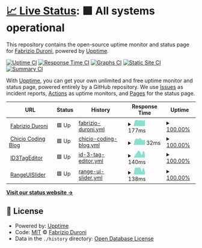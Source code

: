 # [📈 Live Status](https://status.fabrizioduroni.it): <!--live status--> **🟩 All systems operational**

This repository contains the open-source uptime monitor and status page for [Fabrizio Duroni](https://www.fabrizioduroni.it), powered by [Upptime](https://github.com/upptime/upptime).

[![Uptime CI](https://github.com/koj-co/upptime/workflows/Uptime%20CI/badge.svg)](https://github.com/koj-co/upptime/actions?query=workflow%3A%22Uptime+CI%22)
[![Response Time CI](https://github.com/koj-co/upptime/workflows/Response%20Time%20CI/badge.svg)](https://github.com/koj-co/upptime/actions?query=workflow%3A%22Response+Time+CI%22)
[![Graphs CI](https://github.com/koj-co/upptime/workflows/Graphs%20CI/badge.svg)](https://github.com/koj-co/upptime/actions?query=workflow%3A%22Graphs+CI%22)
[![Static Site CI](https://github.com/koj-co/upptime/workflows/Static%20Site%20CI/badge.svg)](https://github.com/koj-co/upptime/actions?query=workflow%3A%22Static+Site+CI%22)
[![Summary CI](https://github.com/koj-co/upptime/workflows/Summary%20CI/badge.svg)](https://github.com/koj-co/upptime/actions?query=workflow%3A%22Summary+CI%22)

With [Upptime](https://upptime.js.org), you can get your own unlimited and free uptime monitor and status page, powered entirely by a GitHub repository. We use [Issues](https://github.com/chicio/chicio.status.github.io/issues) as incident reports, [Actions](https://github.com/chicio/chicio.status.github.io/actions) as uptime monitors, and [Pages](https://status.fabrizioduroni.it) for the status page.

<!--start: status pages-->
<!-- This summary is generated by Upptime (https://github.com/upptime/upptime) -->
<!-- Do not edit this manually, your changes will be overwritten -->
<!-- prettier-ignore -->
| URL | Status | History | Response Time | Uptime |
| --- | ------ | ------- | ------------- | ------ |
| <img alt="" src="https://www.fabrizioduroni.it/assets/images/fabrizio-duroni.jpg" height="13"> [Fabrizio Duroni](https://www.fabrizioduroni.it) | 🟩 Up | [fabrizio-duroni.yml](https://github.com/chicio/chicio.status.github.io/commits/master/history/fabrizio-duroni.yml) | <details><summary><img alt="Response time graph" src="./graphs/fabrizio-duroni/response-time-week.png" height="20"> 177ms</summary><br><a href="https://status.fabrizioduroni.it/history/fabrizio-duroni"><img alt="Response time 269" src="https://img.shields.io/endpoint?url=https%3A%2F%2Fraw.githubusercontent.com%2Fchicio%2Fchicio.status.github.io%2Fmaster%2Fapi%2Ffabrizio-duroni%2Fresponse-time.json"></a><br><a href="https://status.fabrizioduroni.it/history/fabrizio-duroni"><img alt="24-hour response time 186" src="https://img.shields.io/endpoint?url=https%3A%2F%2Fraw.githubusercontent.com%2Fchicio%2Fchicio.status.github.io%2Fmaster%2Fapi%2Ffabrizio-duroni%2Fresponse-time-day.json"></a><br><a href="https://status.fabrizioduroni.it/history/fabrizio-duroni"><img alt="7-day response time 177" src="https://img.shields.io/endpoint?url=https%3A%2F%2Fraw.githubusercontent.com%2Fchicio%2Fchicio.status.github.io%2Fmaster%2Fapi%2Ffabrizio-duroni%2Fresponse-time-week.json"></a><br><a href="https://status.fabrizioduroni.it/history/fabrizio-duroni"><img alt="30-day response time 269" src="https://img.shields.io/endpoint?url=https%3A%2F%2Fraw.githubusercontent.com%2Fchicio%2Fchicio.status.github.io%2Fmaster%2Fapi%2Ffabrizio-duroni%2Fresponse-time-month.json"></a><br><a href="https://status.fabrizioduroni.it/history/fabrizio-duroni"><img alt="1-year response time 269" src="https://img.shields.io/endpoint?url=https%3A%2F%2Fraw.githubusercontent.com%2Fchicio%2Fchicio.status.github.io%2Fmaster%2Fapi%2Ffabrizio-duroni%2Fresponse-time-year.json"></a></details> | <details><summary><a href="https://status.fabrizioduroni.it/history/fabrizio-duroni">100.00%</a></summary><a href="https://status.fabrizioduroni.it/history/fabrizio-duroni"><img alt="All-time uptime 100.00%" src="https://img.shields.io/endpoint?url=https%3A%2F%2Fraw.githubusercontent.com%2Fchicio%2Fchicio.status.github.io%2Fmaster%2Fapi%2Ffabrizio-duroni%2Fuptime.json"></a><br><a href="https://status.fabrizioduroni.it/history/fabrizio-duroni"><img alt="24-hour uptime 100.00%" src="https://img.shields.io/endpoint?url=https%3A%2F%2Fraw.githubusercontent.com%2Fchicio%2Fchicio.status.github.io%2Fmaster%2Fapi%2Ffabrizio-duroni%2Fuptime-day.json"></a><br><a href="https://status.fabrizioduroni.it/history/fabrizio-duroni"><img alt="7-day uptime 100.00%" src="https://img.shields.io/endpoint?url=https%3A%2F%2Fraw.githubusercontent.com%2Fchicio%2Fchicio.status.github.io%2Fmaster%2Fapi%2Ffabrizio-duroni%2Fuptime-week.json"></a><br><a href="https://status.fabrizioduroni.it/history/fabrizio-duroni"><img alt="30-day uptime 100.00%" src="https://img.shields.io/endpoint?url=https%3A%2F%2Fraw.githubusercontent.com%2Fchicio%2Fchicio.status.github.io%2Fmaster%2Fapi%2Ffabrizio-duroni%2Fuptime-month.json"></a><br><a href="https://status.fabrizioduroni.it/history/fabrizio-duroni"><img alt="1-year uptime 100.00%" src="https://img.shields.io/endpoint?url=https%3A%2F%2Fraw.githubusercontent.com%2Fchicio%2Fchicio.status.github.io%2Fmaster%2Fapi%2Ffabrizio-duroni%2Fuptime-year.json"></a></details>
| <img alt="" src="https://favicons.githubusercontent.com/www.fabrizioduroni.it" height="13"> [Chicio Coding Blog](https://www.fabrizioduroni.it/blog/) | 🟩 Up | [chicio-coding-blog.yml](https://github.com/chicio/chicio.status.github.io/commits/master/history/chicio-coding-blog.yml) | <details><summary><img alt="Response time graph" src="./graphs/chicio-coding-blog/response-time-week.png" height="20"> 32ms</summary><br><a href="https://status.fabrizioduroni.it/history/chicio-coding-blog"><img alt="Response time 33" src="https://img.shields.io/endpoint?url=https%3A%2F%2Fraw.githubusercontent.com%2Fchicio%2Fchicio.status.github.io%2Fmaster%2Fapi%2Fchicio-coding-blog%2Fresponse-time.json"></a><br><a href="https://status.fabrizioduroni.it/history/chicio-coding-blog"><img alt="24-hour response time 34" src="https://img.shields.io/endpoint?url=https%3A%2F%2Fraw.githubusercontent.com%2Fchicio%2Fchicio.status.github.io%2Fmaster%2Fapi%2Fchicio-coding-blog%2Fresponse-time-day.json"></a><br><a href="https://status.fabrizioduroni.it/history/chicio-coding-blog"><img alt="7-day response time 32" src="https://img.shields.io/endpoint?url=https%3A%2F%2Fraw.githubusercontent.com%2Fchicio%2Fchicio.status.github.io%2Fmaster%2Fapi%2Fchicio-coding-blog%2Fresponse-time-week.json"></a><br><a href="https://status.fabrizioduroni.it/history/chicio-coding-blog"><img alt="30-day response time 33" src="https://img.shields.io/endpoint?url=https%3A%2F%2Fraw.githubusercontent.com%2Fchicio%2Fchicio.status.github.io%2Fmaster%2Fapi%2Fchicio-coding-blog%2Fresponse-time-month.json"></a><br><a href="https://status.fabrizioduroni.it/history/chicio-coding-blog"><img alt="1-year response time 33" src="https://img.shields.io/endpoint?url=https%3A%2F%2Fraw.githubusercontent.com%2Fchicio%2Fchicio.status.github.io%2Fmaster%2Fapi%2Fchicio-coding-blog%2Fresponse-time-year.json"></a></details> | <details><summary><a href="https://status.fabrizioduroni.it/history/chicio-coding-blog">100.00%</a></summary><a href="https://status.fabrizioduroni.it/history/chicio-coding-blog"><img alt="All-time uptime 100.00%" src="https://img.shields.io/endpoint?url=https%3A%2F%2Fraw.githubusercontent.com%2Fchicio%2Fchicio.status.github.io%2Fmaster%2Fapi%2Fchicio-coding-blog%2Fuptime.json"></a><br><a href="https://status.fabrizioduroni.it/history/chicio-coding-blog"><img alt="24-hour uptime 100.00%" src="https://img.shields.io/endpoint?url=https%3A%2F%2Fraw.githubusercontent.com%2Fchicio%2Fchicio.status.github.io%2Fmaster%2Fapi%2Fchicio-coding-blog%2Fuptime-day.json"></a><br><a href="https://status.fabrizioduroni.it/history/chicio-coding-blog"><img alt="7-day uptime 100.00%" src="https://img.shields.io/endpoint?url=https%3A%2F%2Fraw.githubusercontent.com%2Fchicio%2Fchicio.status.github.io%2Fmaster%2Fapi%2Fchicio-coding-blog%2Fuptime-week.json"></a><br><a href="https://status.fabrizioduroni.it/history/chicio-coding-blog"><img alt="30-day uptime 100.00%" src="https://img.shields.io/endpoint?url=https%3A%2F%2Fraw.githubusercontent.com%2Fchicio%2Fchicio.status.github.io%2Fmaster%2Fapi%2Fchicio-coding-blog%2Fuptime-month.json"></a><br><a href="https://status.fabrizioduroni.it/history/chicio-coding-blog"><img alt="1-year uptime 100.00%" src="https://img.shields.io/endpoint?url=https%3A%2F%2Fraw.githubusercontent.com%2Fchicio%2Fchicio.status.github.io%2Fmaster%2Fapi%2Fchicio-coding-blog%2Fuptime-year.json"></a></details>
| <img alt="" src="https://raw.githubusercontent.com/chicio/ID3TagEditor/master/Assets/icon-logo-background.png" height="13"> [ID3TagEditor](https://id3tageditor.fabrizioduroni.it) | 🟩 Up | [id-3-tag-editor.yml](https://github.com/chicio/chicio.status.github.io/commits/master/history/id-3-tag-editor.yml) | <details><summary><img alt="Response time graph" src="./graphs/id-3-tag-editor/response-time-week.png" height="20"> 140ms</summary><br><a href="https://status.fabrizioduroni.it/history/id-3-tag-editor"><img alt="Response time 155" src="https://img.shields.io/endpoint?url=https%3A%2F%2Fraw.githubusercontent.com%2Fchicio%2Fchicio.status.github.io%2Fmaster%2Fapi%2Fid-3-tag-editor%2Fresponse-time.json"></a><br><a href="https://status.fabrizioduroni.it/history/id-3-tag-editor"><img alt="24-hour response time 90" src="https://img.shields.io/endpoint?url=https%3A%2F%2Fraw.githubusercontent.com%2Fchicio%2Fchicio.status.github.io%2Fmaster%2Fapi%2Fid-3-tag-editor%2Fresponse-time-day.json"></a><br><a href="https://status.fabrizioduroni.it/history/id-3-tag-editor"><img alt="7-day response time 140" src="https://img.shields.io/endpoint?url=https%3A%2F%2Fraw.githubusercontent.com%2Fchicio%2Fchicio.status.github.io%2Fmaster%2Fapi%2Fid-3-tag-editor%2Fresponse-time-week.json"></a><br><a href="https://status.fabrizioduroni.it/history/id-3-tag-editor"><img alt="30-day response time 155" src="https://img.shields.io/endpoint?url=https%3A%2F%2Fraw.githubusercontent.com%2Fchicio%2Fchicio.status.github.io%2Fmaster%2Fapi%2Fid-3-tag-editor%2Fresponse-time-month.json"></a><br><a href="https://status.fabrizioduroni.it/history/id-3-tag-editor"><img alt="1-year response time 155" src="https://img.shields.io/endpoint?url=https%3A%2F%2Fraw.githubusercontent.com%2Fchicio%2Fchicio.status.github.io%2Fmaster%2Fapi%2Fid-3-tag-editor%2Fresponse-time-year.json"></a></details> | <details><summary><a href="https://status.fabrizioduroni.it/history/id-3-tag-editor">100.00%</a></summary><a href="https://status.fabrizioduroni.it/history/id-3-tag-editor"><img alt="All-time uptime 100.00%" src="https://img.shields.io/endpoint?url=https%3A%2F%2Fraw.githubusercontent.com%2Fchicio%2Fchicio.status.github.io%2Fmaster%2Fapi%2Fid-3-tag-editor%2Fuptime.json"></a><br><a href="https://status.fabrizioduroni.it/history/id-3-tag-editor"><img alt="24-hour uptime 100.00%" src="https://img.shields.io/endpoint?url=https%3A%2F%2Fraw.githubusercontent.com%2Fchicio%2Fchicio.status.github.io%2Fmaster%2Fapi%2Fid-3-tag-editor%2Fuptime-day.json"></a><br><a href="https://status.fabrizioduroni.it/history/id-3-tag-editor"><img alt="7-day uptime 100.00%" src="https://img.shields.io/endpoint?url=https%3A%2F%2Fraw.githubusercontent.com%2Fchicio%2Fchicio.status.github.io%2Fmaster%2Fapi%2Fid-3-tag-editor%2Fuptime-week.json"></a><br><a href="https://status.fabrizioduroni.it/history/id-3-tag-editor"><img alt="30-day uptime 100.00%" src="https://img.shields.io/endpoint?url=https%3A%2F%2Fraw.githubusercontent.com%2Fchicio%2Fchicio.status.github.io%2Fmaster%2Fapi%2Fid-3-tag-editor%2Fuptime-month.json"></a><br><a href="https://status.fabrizioduroni.it/history/id-3-tag-editor"><img alt="1-year uptime 100.00%" src="https://img.shields.io/endpoint?url=https%3A%2F%2Fraw.githubusercontent.com%2Fchicio%2Fchicio.status.github.io%2Fmaster%2Fapi%2Fid-3-tag-editor%2Fuptime-year.json"></a></details>
| <img alt="" src="https://raw.githubusercontent.com/chicio/chicio.github.io/master/_images/range-ui-slider.png" height="13"> [RangeUISlider](https://rangeuislider.fabrizioduroni.it) | 🟩 Up | [range-ui-slider.yml](https://github.com/chicio/chicio.status.github.io/commits/master/history/range-ui-slider.yml) | <details><summary><img alt="Response time graph" src="./graphs/range-ui-slider/response-time-week.png" height="20"> 138ms</summary><br><a href="https://status.fabrizioduroni.it/history/range-ui-slider"><img alt="Response time 140" src="https://img.shields.io/endpoint?url=https%3A%2F%2Fraw.githubusercontent.com%2Fchicio%2Fchicio.status.github.io%2Fmaster%2Fapi%2Frange-ui-slider%2Fresponse-time.json"></a><br><a href="https://status.fabrizioduroni.it/history/range-ui-slider"><img alt="24-hour response time 193" src="https://img.shields.io/endpoint?url=https%3A%2F%2Fraw.githubusercontent.com%2Fchicio%2Fchicio.status.github.io%2Fmaster%2Fapi%2Frange-ui-slider%2Fresponse-time-day.json"></a><br><a href="https://status.fabrizioduroni.it/history/range-ui-slider"><img alt="7-day response time 138" src="https://img.shields.io/endpoint?url=https%3A%2F%2Fraw.githubusercontent.com%2Fchicio%2Fchicio.status.github.io%2Fmaster%2Fapi%2Frange-ui-slider%2Fresponse-time-week.json"></a><br><a href="https://status.fabrizioduroni.it/history/range-ui-slider"><img alt="30-day response time 140" src="https://img.shields.io/endpoint?url=https%3A%2F%2Fraw.githubusercontent.com%2Fchicio%2Fchicio.status.github.io%2Fmaster%2Fapi%2Frange-ui-slider%2Fresponse-time-month.json"></a><br><a href="https://status.fabrizioduroni.it/history/range-ui-slider"><img alt="1-year response time 140" src="https://img.shields.io/endpoint?url=https%3A%2F%2Fraw.githubusercontent.com%2Fchicio%2Fchicio.status.github.io%2Fmaster%2Fapi%2Frange-ui-slider%2Fresponse-time-year.json"></a></details> | <details><summary><a href="https://status.fabrizioduroni.it/history/range-ui-slider">100.00%</a></summary><a href="https://status.fabrizioduroni.it/history/range-ui-slider"><img alt="All-time uptime 100.00%" src="https://img.shields.io/endpoint?url=https%3A%2F%2Fraw.githubusercontent.com%2Fchicio%2Fchicio.status.github.io%2Fmaster%2Fapi%2Frange-ui-slider%2Fuptime.json"></a><br><a href="https://status.fabrizioduroni.it/history/range-ui-slider"><img alt="24-hour uptime 100.00%" src="https://img.shields.io/endpoint?url=https%3A%2F%2Fraw.githubusercontent.com%2Fchicio%2Fchicio.status.github.io%2Fmaster%2Fapi%2Frange-ui-slider%2Fuptime-day.json"></a><br><a href="https://status.fabrizioduroni.it/history/range-ui-slider"><img alt="7-day uptime 100.00%" src="https://img.shields.io/endpoint?url=https%3A%2F%2Fraw.githubusercontent.com%2Fchicio%2Fchicio.status.github.io%2Fmaster%2Fapi%2Frange-ui-slider%2Fuptime-week.json"></a><br><a href="https://status.fabrizioduroni.it/history/range-ui-slider"><img alt="30-day uptime 100.00%" src="https://img.shields.io/endpoint?url=https%3A%2F%2Fraw.githubusercontent.com%2Fchicio%2Fchicio.status.github.io%2Fmaster%2Fapi%2Frange-ui-slider%2Fuptime-month.json"></a><br><a href="https://status.fabrizioduroni.it/history/range-ui-slider"><img alt="1-year uptime 100.00%" src="https://img.shields.io/endpoint?url=https%3A%2F%2Fraw.githubusercontent.com%2Fchicio%2Fchicio.status.github.io%2Fmaster%2Fapi%2Frange-ui-slider%2Fuptime-year.json"></a></details>

<!--end: status pages-->

[**Visit our status website →**](https://status.fabrizioduroni.it)

## 📄 License

- Powered by: [Upptime](https://github.com/upptime/upptime)
- Code: [MIT](./LICENSE) © [Fabrizio Duroni](https://www.fabrizioduroni.it)
- Data in the `./history` directory: [Open Database License](https://opendatacommons.org/licenses/odbl/1-0/)
